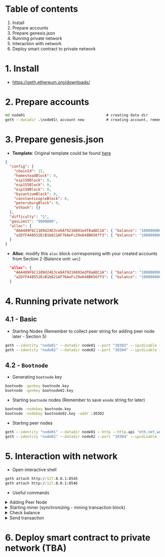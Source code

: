 # Table of contents

1. Install
2. Prepare accounts
3. Prepare genesis.json
4. Running private network
5. Interaction with network
6. Deploy smart contract to private network

# 1. Install
- https://geth.ethereum.org/downloads/

# 2. Prepare accounts
```cmd
md node01                                     # creating data dir
geth --datadir .\node01\ account new          # creating account, remember to backup account address
```

# 3. Prepare genesis.json
- **Template**: Original template could be found [here](https://geth.ethereum.org/docs/interface/private-network)

```json
{
  "config": {
    "chainId": 15,
    "homesteadBlock": 0,
    "eip150Block": 0,
    "eip155Block": 0,
    "eip158Block": 0,
    "byzantiumBlock": 0,
    "constantinopleBlock": 0,
    "petersburgBlock": 0,
    "ethash": {}
  },
  "difficulty": "1",
  "gasLimit": "8000000",
  "alloc": {
    "A6A489FbC1189d24E3ce6Af9216891edf8aADC1A": { "balance": "1000000000000" },
    "a2DfF448552EcB1b821AF76AeFc29e648B656ff3": { "balance": "1000000000" }
  }
}
```

- **Alloc**: modify this `aloc` block corresponsing with your created accounts from Section 2 (Balance unit: `wei`)

```json
  "alloc": {
    "A6A489FbC1189d24E3ce6Af9216891edf8aADC1A": { "balance": "1000000000000" },
    "a2DfF448552EcB1b821AF76AeFc29e648B656ff3": { "balance": "1000000000" }
  }
```

# 4. Running private network

## 4.1 - Basic

- Starting Nodes (Remember to collect peer string for adding peer node later - Section 5)
```cmd
geth --identity "node01" --datadir node01 --port "30303" --ipcdisable --http --http.port 8545 --http.api "eth,net,web3,personal,miner,admin" --allow-insecure-unlock --miner.threads=1
geth --identity "node02" --datadir node02 --port "30304" --ipcdisable --http --http.port 8546 --http.api "eth,net,web3,personal,miner,admin" --allow-insecure-unlock --miner.threads=1
```

## 4.2 - `Bootnode`

- Generating `bootnode` key
```cmd
bootnode -genkey bootnode.key
bootnode -genkey bootnode02.key
```

- Starting `bootnode` nodes (Remember to save `enode` string for later)
```cmd
bootnode -nodekey bootnode.key
bootnode -nodekey bootnode02.key -addr :30302
```
- Starting peer nodes
```cmd
geth --identity "node01" --datadir node01 --http --http.api "eth,net,web3,personal,miner,admin" --bootnodes enode://<enode-bootnode-01>,enode://<enode-bootnode-02>
geth --identity "node02" --datadir node02 --port "30304" --ipcdisable --miner.threads=1 --bootnodes enode://<enode-bootnode-01>,enode://<enode-bootnode-02>
```

# 5. Interaction with network
- Open interactive shell
```cmd
geth attach http://127.0.0.1:8545
geth attach http://127.0.0.1:8546
```
- Useful commands
<details><summary>Adding Peer Node</summary>
<p>

```cmd
admin.addPeer("enode://7a34a32487a65f9eb2d01b172e6f6105da8413becb53296ed0d5166f311b95e09bc65bed9dd0c5e95a91445b6a08b33b3214c5acfb733996bd1c1ff9f31a0141@127.0.0.1:30304")
```

</p>
</details>

<details><summary>Starting miner (synchronizing - mining transaction block)</summary>
<p>

  - Run at least on a single node for making transaction to be confirmed on every nodes.
```cmd
miner.setEtherbase("0x57d863106f8e21e6962a6c5c9d8937fc429a9d14")
miner.start()
miner.stop()
```

</p>
</details>

<details><summary>Check balance</summary>
<p>

```cmd
eth.getBalance(eth.accounts[1])
```

</p>
</details>

<details><summary>Send transaction</summary>
<p>

```cmd
personal.unlockAccount(eth.accounts[0])
eth.sendTransaction({from:eth.accounts[0], to:eth.accounts[1], value:1000000})
```

</p>
</details>

# 6. Deploy smart contract to private network (TBA)
